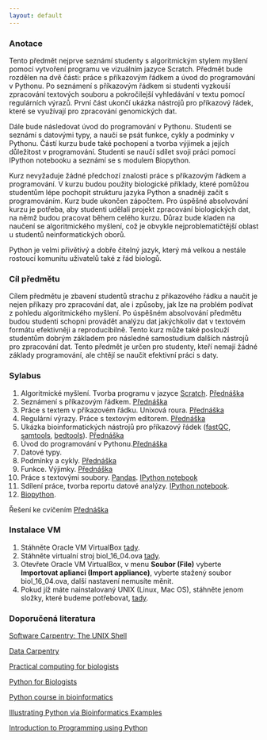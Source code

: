 ```yaml
---
layout: default
---
```

### Anotace

Tento předmět nejprve seznámí studenty s algoritmickým stylem myšlení pomocí vytvoření programu ve vizuálním jazyce Scratch. Předmět bude rozdělen na dvě části: práce s příkazovým řádkem a úvod do  programování v Pythonu. Po seznámení s příkazovým řádkem si studenti vyzkouší zpracování textových souboru a pokročilejší vyhledávání v textu pomocí regulárních výrazů.  První část ukončí ukázka nástrojů pro příkazový řádek, které se využívají pro zpracování genomických dat. 

Dále bude následovat úvod do programování v Pythonu. Studenti se seznámí s datovými typy, a naučí se psát funkce, cykly a podmínky v Pythonu. Částí kurzu bude také pochopení a tvorba výjimek a jejích důležitost v programování. Studenti se naučí sdílet svoji práci pomocí IPython notebooku a seznámí se s modulem Biopython.

Kurz nevyžaduje žádné předchozí znalosti práce s příkazovým řádkem a programování. V kurzu budou použity biologické příklady, které pomůžou studentům lépe pochopit strukturu jazyka Python a snadněji začít s programováním. Kurz bude ukončen zápočtem. Pro úspěšné absolvování kurzu je potřeba, aby studenti udělali projekt zpracování biologických dat, na němž budou pracovat během celého kurzu. Důraz bude kladen na naučení se algoritmického myšlení, což je obvykle nejproblematičtější oblast u studentů neinformatických oborů. 

Python je velmi přivětivý a dobře čitelný jazyk, který má velkou a nestále rostoucí komunitu uživatelů také z řád biologů.

### Cíl předmětu

Cílem předmětu je zbavení studentů strachu z příkazového řádku a naučit je nejen příkazy pro zpracování dat, ale i způsoby, jak lze na problém podívat z pohledu algoritmického myšlení. Po úspěšném absolvování předmětu budou studenti schopni provádět analýzu dat jakýchkoliv dat v textovém formátu efektivněji a reproducibilně. Tento kurz může také poslouží studentům dobrým základem pro následné samostudium dalších nástrojů pro zpracování dat. Tento předmět je určen pro studenty, kteří nemají žádné základy programování, ale chtějí se naučit efektivní práci s daty.

### Sylabus
1. Algoritmické myšlení. Tvorba programu v jazyce [Scratch](https://scratch.mit.edu/). <a href="https://docs.google.com/presentation/d/1wTbMsSLcAR-PMlyCPSV7bTxm_JIbaf3ES4ZEBmHo0VM/edit?usp=sharing" class="presentation">Přednáška</a>
2. Seznámení s příkazovým řádkem. <a href="https://docs.google.com/presentation/d/1QSjm9QY1Ya9Tn7hMx5e836ly8soJtcBdUFmBKd2K69o/edit?usp=sharing" class="presentation">Přednáška</a>
3. Práce s textem v příkazovém řádku. Unixová roura. <a href="https://docs.google.com/presentation/d/1tFO22uSMCtcFkznsGPmpgUkQLuqHy6r90q_xSM0KNBs/edit?usp=sharing" class="presentation">Přednáška</a>
4. Regulární výrazy. Práce s textovým editorem. <a href="https://docs.google.com/presentation/d/19-MIFJypNXcyhdMuQbZVwiZYFUwzOy8fc5Rkd5fYngQ/edit?usp=sharing" class="presentation">Přednáška</a>
5. Ukázka bioinformatických nástrojů pro příkazový řádek ([fastQC](http://www.bioinformatics.babraham.ac.uk/projects/fastqc/), [samtools](http://www.htslib.org/doc/samtools.html), [bedtools](http://bedtools.readthedocs.io/en/latest/)). <a href="https://docs.google.com/presentation/d/1nTr1dV-1lhgJLJVUABWMAyPM6OlfCv2ymwEI6UT56qo/edit?usp=sharing" class="presentation">Přednáška</a>
6. Úvod do programování v Pythonu.<a href="https://docs.google.com/presentation/d/1quVrMmERj80Aiu2i5OvWvytQFDUBSvPZChX9k-7mtBQ/edit?usp=sharing" class="presentation">Přednáška</a>
7. Datové typy. 
8. Podmínky a cykly. <a href="https://docs.google.com/presentation/d/1ro8_Q3Afxfji5ZCTlMzAahhoeDpO8j_Jiu6XRlQYZOo/edit?usp=sharing" class="presentation">Přednáška</a>
9. Funkce. Výjimky. <a href="https://docs.google.com/presentation/d/1xD98ktrqpyFTyiuPtB9Isl6Gw8RJGQsOqDFnyY4Ysl0/edit?usp=sharing"  class="presentation">Přednáška</a>
10. Práce s textovými soubory. [Pandas](http://pandas.pydata.org/). <a href="https://github.com/anastazie/python_biol_2016/blob/master/10_Python_Pandas.ipynb" class="jupyter"> IPython notebook </a>
11. Sdílení práce, tvorba reportu datové analýzy. [IPython notebook](http://jupyter.org/).
12. [Biopython](http://biopython.org/DIST/docs/tutorial/Tutorial.html).

Řešení ke cvíčením <a href="https://docs.google.com/presentation/d/1XFS2EjUPrdbiI76mhOeFxNjPzWEUKcfJFnSob8QuzyE/edit?usp=sharing" class="presentation">Přednáška</a>

### Instalace VM

1. Stáhněte Oracle VM VirtualBox [tady](https://www.virtualbox.org/wiki/Downloads).
2. Stáhněte virtualní stroj biol_16_04.ova [tady](https://www.dropbox.com/s/l340qwiuvznuixq/biol_16_04.ova?dl=0).
3. Otevřete Oracle VM VirtualBox, v menu **Soubor (File)** vyberte **Importovat aplianci (Import appliance)**, vyberte stažený soubor biol_16_04.ova, další nastavení nemusíte měnit.
4. Pokud jíž máte nainstalovaný UNIX (Linux, Mac OS), stáhněte jenom složky, které budeme potřebovat, [tady](https://www.dropbox.com/s/1hpf1cj5wp3vq8w/python_bio.zip?dl=0).

### Doporučená literatura

[Software Carpentry: The UNIX Shell](http://swcarpentry.github.io/shell-novice/)

[Data Carpentry](http://www.datacarpentry.org/lessons/)

[Practical computing for biologists](http://practicalcomputing.org/)

[Python for Biologists](http://pythonforbiologists.com)

[Python course in bioinformatics](http://users.ugent.be/~vstorme/files/PYTHON/PythonBioinformatics.pdf)

[Illustrating Python via Bioinformatics Examples](http://hplgit.github.io/bioinf-py/doc/pub/html/main_bioinf.html#)

[Introduction to Programming using Python](https://drive.google.com/file/d/0B99fAy7pKkctWm9obFk2WDc2NVU/view?usp=sharing)

[comment]: # (<a href="https://docs.google.com/presentation/d/1tFO22uSMCtcFkznsGPmpgUkQLuqHy6r90q_xSM0KNBs/edit?usp=sharing" class="presentation">Přednáška</a>)
